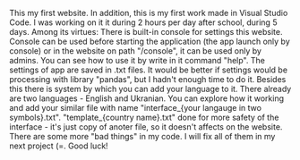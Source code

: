 This my first website. In addition, this is my first work made in Visual Studio Code. I was working on it it during 2 hours per day after school, during 5 days.
Among its virtues:
There is built-in console for settings this website. Console can be used before starting the application (the app launch only by console) or in the website on path "/console", it can be used only by admins. You can see how to use it by write in it command "help".
The settings of app are saved in .txt files. It would be better if settings would be processing with library "pandas", but I hadn't enough time to do it.
Besides this there is system by which you can add your language to it. There already are two languages - English and Ukranian. You can explore how it working and add your similar file with name "interface_{your langauge in two symbols}.txt". "template_{country name}.txt" done for more safety of the interface - it's just copy of anoter file, so it doesn't affects on the website.
There are some more "bad things" in my code.  I will fix all of them in my next project (=.
Good luck!
